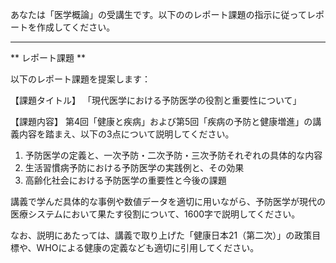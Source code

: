 あなたは「医学概論」の受講生です。以下ののレポート課題の指示に従ってレポートを作成してください。

---------------------------------------
** レポート課題 **

以下のレポート課題を提案します：

【課題タイトル】
「現代医学における予防医学の役割と重要性について」

【課題内容】
第4回「健康と疾病」および第5回「疾病の予防と健康増進」の講義内容を踏まえ、以下の3点について説明してください。

1. 予防医学の定義と、一次予防・二次予防・三次予防それぞれの具体的な内容
2. 生活習慣病予防における予防医学の実践例と、その効果
3. 高齢化社会における予防医学の重要性と今後の課題

講義で学んだ具体的な事例や数値データを適切に用いながら、予防医学が現代の医療システムにおいて果たす役割について、1600字で説明してください。

なお、説明にあたっては、講義で取り上げた「健康日本21（第二次）」の政策目標や、WHOによる健康の定義なども適切に引用してください。